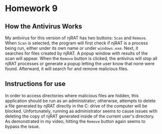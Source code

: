 # Homework 9
## How the Antivirus Works
My antivirus for this version of njRAT has two buttons: `Scan` and `Remove`. When `Scan` is selected, the program will first check if njRAT is a process 
being run, either under its own name or under `windows.exe`. Next, it searches for files created by njRAT. A popup window with results of the scan will 
appear. When the `Remove` button is clicked, the antivirus will stop all njRAT processes or generate a popup letting the user know that none were found. 
Afterward, it will search for and remove malicious files. 

## Instructions for use
In order to access directories where malicious files are hidden, this application should be run as an administrator; otherwise, attempts to delete a file 
generated by njRAT directly in the C: drive of the computer will be blocked. Unfortunately, running as administrator seems to cause issues with deleting 
the copy of njRAT generated inside of the current user's directory. As demonstrated in my video, hitting the `Remove` button again seems to bypass the 
issue.
